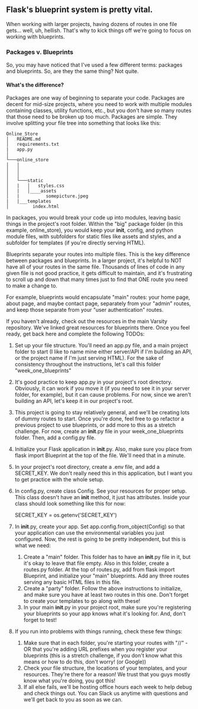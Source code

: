 ## Flask's blueprint system is pretty vital.

When working with larger projects, having dozens of routes in one file gets... well, uh, hellish.
That's why to kick things off we're going to focus on working with blueprints.

### Packages v. Blueprints

So, you may have noticed that I've used a few different terms: packages and blueprints. So, are they the
same thing? Not quite.

#### What's the difference?

Packages are one way of beginning to separate your code. Packages are decent for mid-size projects, where
you need to work with multiple modules containing classes, utility functions, etc., but you don't have
so many routes that those need to be broken up too much. Packages are simple. They involve splitting your file tree into something that looks like this:

```
Online_Store
│   README.md
│   requirements.txt
|   app.py    
│
└───online_store
│   │   
│   │   
│   │
│   └───static
│   |   │   styles.css
│   |   │____assets
│   |          somepicture.jpeg
|   |___templates
│         index.html   

```

In packages, you would break your code up into modules, leaving basic things in the project's root folder. Within the "big"
package folder (in this example, online_store), you would keep your __init__, config, and python module files, with subfolders
for static files like assets and styles, and a subfolder for templates (if you're directly serving HTML).

Blueprints separate your routes into multiple files. This is the key difference between packages and blueprints. In a larger
project, it's helpful to NOT have all of your routes in the same file. Thousands of lines of code in any given file is not good
practice, it gets difficult to maintain, and it's frustrating to scroll up and down that many times just to find that ONE route you need to make a change to.

For example, blueprints would encapsulate "main" routes: your home page, about page, and maybe contact page, separately from your "admin" routes, and keep those separate from your "user authentication" routes.

If you haven't already, check out the resources in the main Varsity repository. We've linked great resources for blueprints there. Once you feel ready, get back here and complete the following TODOs:

1. Set up your file structure. You'll need an app.py file, and a main project folder to start (I like to name mine either server/API if I'm building an API, or the project name if I'm just serving HTML). For the sake of consistency throughout the instructions, let's call this folder "week_one_blueprints"

2. It's good practice to keep app.py in your project's root directory. Obviously, it can work if you move it (if you need to see it in your server folder, for example), but it can cause problems. For now, since we aren't building an API, let's keep it in our project's root.

3. This project is going to stay relatively general, and we'll be creating lots of dummy routes to start. Once you're done, feel free to go refactor a previous project to use blueprints, or add more to this as a stretch challenge. For now, create an __init__.py file in your week_one_blueprints folder. Then, add a config.py file.

4. Initialize your Flask application in __init__.py. Also, make sure you place from flask import Blueprint at the top of the file. We'll need that in a minute.

5. In your project's root directory, create a .env file, and add a SECRET_KEY. We don't really need this in this application, but I want you to get practice with the whole setup.

6. In config.py, create class Config. See your resources for proper setup. This class doesn't have an __init__ method, it just has attributes. Inside your class should look something like this for now:

    SECRET_KEY = os.getenv('SECRET_KEY')

7. In __init__.py, create your app. Set app.config.from_object(Config) so that your application can use the environmental variables you just configured. Now, the rest is going to be pretty independent, but this is what we need:

      1. Create a "main" folder. This folder has to have an __init__.py file in it, but it's okay to leave that file empty. Also in this folder, create a routes.py folder. At the top of routes.py, add from flask import Blueprint, and initialize your "main" blueprints. Add any three routes serving any basic HTML files in this file.
      2. Create a "party" folder. Follow the above instructions to initialize, and make sure you have at least two routes in this one. Don't forget to create your templates to go along with these!
      3. In your main __init__.py in your project root, make sure you're registering your blueprints so your app knows what it's looking for. And, don't forget to test!

8. If you run into problems with things running, check these few things:

      1. Make sure that in each folder, you're starting your routes with "/<blueprintname>/<routename>" - OR that you're adding URL prefixes when you register your blueprints (this is a stretch challenge, if you don't know what this means or how to do this, don't worry! (or Google))
      2. Check your file structure, the locations of your templates, and your resources. They're there for a reason! We trust that you guys mostly know what you're doing, you got this!
      3. If all else fails, we'll be hosting office hours each week to help debug and check things out. You can Slack us anytime with questions and we'll get back to you as soon as we can.
